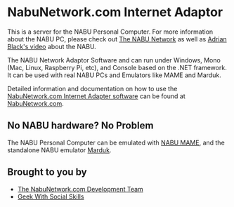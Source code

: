 # NabuNetwork.com Internet Adaptor

This is a server for the NABU Personal Computer. For more information about the NABU PC, please check out [The NABU Network](https://www.nabunetwork.com)
as well as [Adrian Black's video](https://www.youtube.com/watch?v=HLYjZoShjy0) about the NABU.

The NABU Network Adaptor Software and can run under Windows, Mono (Mac, Linux, Raspberry Pi, etc), and Console based on the .NET framework. It can be used with real NABU PCs and Emulators like MAME and Marduk.

Detailed information and documentation on how to use the [NabuNetwork.com Internet Adapter software](https://www.nabunetwork.com/resources/nabu-network-internet-adapter-software/) can be found at [NabuNetwork.com](https://www.nabunetwork.com/resources/nabu-network-internet-adapter-software/).

## No NABU hardware? No Problem

The NABU Personal Computer can be emulated with [NABU MAME](https://gtamp.com/nabu/), and the standalone NABU emulator [Marduk](https://github.com/buricco/marduk).

## Brought to you by

- [The NabuNetwork.com Development Team](https://nabunetwork.com/about-us/)
- [Geek With Social Skills](https://www.youtube.com/@geekwithsocialskills)
